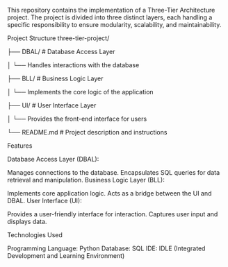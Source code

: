 This repository contains the implementation of a Three-Tier Architecture project. The project is divided into three distinct layers,
each handling a specific responsibility to ensure modularity, scalability, and maintainability.

Project Structure
three-tier-project/

├── DBAL/         # Database Access Layer

│   └── Handles interactions with the database

├── BLL/          # Business Logic Layer

│   └── Implements the core logic of the application

├── UI/           # User Interface Layer

│   └── Provides the front-end interface for users

└── README.md     # Project description and instructions


Features

Database Access Layer (DBAL):

Manages connections to the database.
Encapsulates SQL queries for data retrieval and manipulation.
Business Logic Layer (BLL):

Implements core application logic.
Acts as a bridge between the UI and DBAL.
User Interface (UI):

Provides a user-friendly interface for interaction.
Captures user input and displays data.


Technologies Used

Programming Language: Python
Database: SQL
IDE: IDLE (Integrated Development and Learning Environment)
